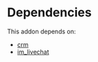 # Dependencies

This addon depends on:

- [crm](https://github.com/bringout/oca-ocb-crm/tree/9b4df87a26662c89ca692775d92d602f8d4e2c6b/odoo-bringout-oca-ocb-crm)
- [im_livechat](https://github.com/bringout/oca-ocb-mail/tree/4ece4b53301be495feccc3ec0a5f37b61ab120db/odoo-bringout-oca-ocb-im_livechat)
